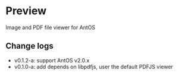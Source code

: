 # Preview

Image and PDF file viewer for AntOS

## Change logs
* v0.1.2-a: support AntOS v2.0.x
* v0.1.0-a: add depends on libpdfjs, user the default PDFJS viewer